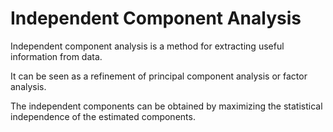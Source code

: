 # Independent Component Analysis

Independent component analysis is a method for extracting useful information from data.

It can be seen as a refinement of principal component analysis or factor analysis.

The independent components can be obtained by maximizing the statistical independence of the estimated components.

